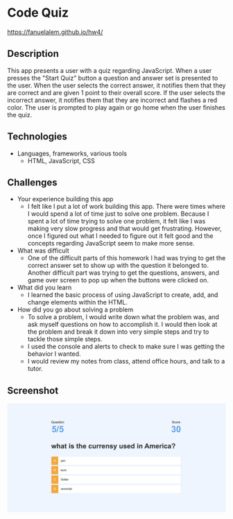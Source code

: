 # Code Quiz

 https://fanuelalem.github.io/hw4/

## Description
This app presents a user with a quiz regarding JavaScript. When a user presses the "Start Quiz" button a question and answer set is presented to the user. When the user selects the correct answer, it notifies them that they are correct and are given 1 point to their overall score. If the user selects the incorrect answer, it notifies them that they are incorrect and flashes a red color. The user is prompted to play again or go home when the user finishes the quiz.  

## Technologies
* Languages, frameworks, various tools
    * HTML, JavaScript, CSS

## Challenges
* Your experience building this app
    * I felt like I put a lot of work building this app.  There were times where I would spend a lot of time just to solve one problem.  Because I spent a lot of time trying to solve one problem, it felt like I was making very slow progress and that would get frustrating.  However, once I figured out what I needed to figure out it felt good and the concepts regarding JavaScript seem to make more sense.
* What was difficult
     * One of the difficult parts of this homework I had was trying to get the correct answer set to show up with the question it belonged to.  Another difficult part was trying to get the questions, answers, and game over screen to pop up when the buttons were clicked on.
* What did you learn
    * I learned the basic process of using JavaScript to create, add, and change elements within the HTML.
* How did you go about solving a problem
    * To solve a problem, I would write down what the problem was, and ask myself questions on how to accomplish it.  I would then look at the problem and break it down into very simple steps and try to tackle those simple steps.
    * I used the console and alerts to check to make sure I was getting the behavior I wanted.
    * I would review my notes from class, attend office hours, and talk to a tutor.

## Screenshot
![homework 4 screenshot](./assets/images/quiz-app.png)
